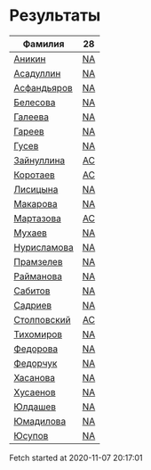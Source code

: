 # Результаты
Фамилия | 28
---|:---:
[Аникин](Аникин/README.md)  | [NA](Аникин/28.md)
[Асадуллин](Асадуллин/README.md)  | [NA](Асадуллин/28.md)
[Асфандьяров](Асфандьяров/README.md)  | [NA](Асфандьяров/28.md)
[Белесова](Белесова/README.md)  | [NA](Белесова/28.md)
[Галеева](Галеева/README.md)  | [NA](Галеева/28.md)
[Гареев](Гареев/README.md)  | [NA](Гареев/28.md)
[Гусев](Гусев/README.md)  | [NA](Гусев/28.md)
[Зайнуллина](Зайнуллина/README.md)  | [AC](Зайнуллина/28.md)
[Коротаев](Коротаев/README.md)  | [AC](Коротаев/28.md)
[Лисицына](Лисицына/README.md)  | [NA](Лисицына/28.md)
[Макарова](Макарова/README.md)  | [NA](Макарова/28.md)
[Мартазова](Мартазова/README.md)  | [AC](Мартазова/28.md)
[Мухаев](Мухаев/README.md)  | [NA](Мухаев/28.md)
[Нурисламова](Нурисламова/README.md)  | [NA](Нурисламова/28.md)
[Прамзелев](Прамзелев/README.md)  | [NA](Прамзелев/28.md)
[Райманова](Райманова/README.md)  | [NA](Райманова/28.md)
[Сабитов](Сабитов/README.md)  | [NA](Сабитов/28.md)
[Садриев](Садриев/README.md)  | [NA](Садриев/28.md)
[Столповский](Столповский/README.md)  | [AC](Столповский/28.md)
[Тихомиров](Тихомиров/README.md)  | [NA](Тихомиров/28.md)
[Федорова](Федорова/README.md)  | [NA](Федорова/28.md)
[Федорчук](Федорчук/README.md)  | [NA](Федорчук/28.md)
[Хасанова](Хасанова/README.md)  | [NA](Хасанова/28.md)
[Хусаенов](Хусаенов/README.md)  | [NA](Хусаенов/28.md)
[Юлдашев](Юлдашев/README.md)  | [NA](Юлдашев/28.md)
[Юмадилова](Юмадилова/README.md)  | [NA](Юмадилова/28.md)
[Юсупов](Юсупов/README.md)  | [NA](Юсупов/28.md)

Fetch started at 2020-11-07 20:17:01
